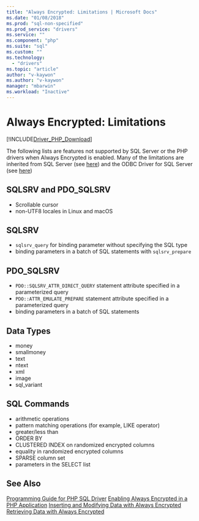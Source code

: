 ```yaml
---
title: "Always Encrypted: Limitations | Microsoft Docs"
ms.date: "01/08/2018"
ms.prod: "sql-non-specified"
ms.prod_service: "drivers"
ms.service: ""
ms.component: "php"
ms.suite: "sql"
ms.custom: ""
ms.technology: 
  - "drivers"
ms.topic: "article"
author: "v-kaywon"
ms.author: "v-kaywon"
manager: "mbarwin"
ms.workload: "Inactive"
---
```

# Always Encrypted: Limitations
[!INCLUDE[Driver_PHP_Download](../../includes/driver_php_download.md)]

The following lists are features not supported by SQL Server or the PHP drivers when Always Encrypted is enabled. Many of the limitations are inherited from SQL Server (see [here](https://docs.microsoft.com/en-us/sql/relational-databases/security/encryption/always-encrypted-database-engine)) and the ODBC Driver for SQL Server (see [here](https://docs.microsoft.com/en-us/sql/connect/odbc/using-always-encrypted-with-the-odbc-driver))

## SQLSRV and PDO_SQLSRV
 -   Scrollable cursor
 -   non-UTF8 locales in Linux and macOS
 
## SQLSRV
 -   `sqlsrv_query` for binding parameter without specifying the SQL type
 -   binding parameters in a batch of SQL statements with `sqlsrv_prepare`
 
## PDO_SQLSRV
 -   `PDO::SQLSRV_ATTR_DIRECT_QUERY` statement attribute specified in a parameterized query
 -   `PDO::ATTR_EMULATE_PREPARE` statement attribute specified in a parameterized query
 -   binding parameters in a batch of SQL statements
 
## Data Types
 -   money
 -   smallmoney
 -   text
 -   ntext
 -   xml
 -   image
 -   sql_variant
 
## SQL Commands
 -   arithmetic operations
 -   pattern matching operations (for example, LIKE operator)
 -   greater/less than
 -   ORDER BY
 -   CLUSTERED INDEX on randomized encrypted columns
 -   equality in randomized encrypted columns
 -   SPARSE column set
 -   parameters in the SELECT list
  
## See Also  
[Programming Guide for PHP SQL Driver](../../connect/php/programming-guide-for-php-sql-driver.md)
[Enabling Always Encrypted in a PHP Application](../../connect/php/enabling-always-encrypted-php-application.md) 
[Inserting and Modifying Data with Always Encrypted](../../connect/php/inserting-data-always-encrypted.md)  
[Retrieving Data with Always Encrypted](../../connect/php/retrieving-data-always-encrypted.md)  
  
